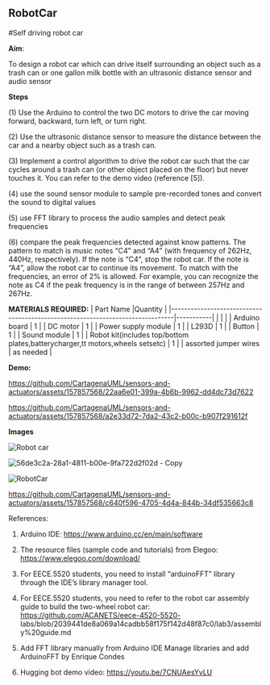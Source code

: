## RobotCar
#Self driving robot car


**Aim**:

To design a robot car which can drive itself surrounding an object such as a trash can or one gallon milk bottle with an ultrasonic distance sensor and audio sensor

**Steps**

(1) Use the Arduino to control the two DC motors to drive the car moving forward, backward,
turn left, or turn right.

(2) Use the ultrasonic distance sensor to measure the distance between the car and a
nearby object such as a trash can.

(3) Implement a control algorithm to drive the robot car such that the car cycles around a
trash can (or other object placed on the floor) but never touches it. You can refer to the
demo video (reference [5]).

(4) use the sound sensor module to sample pre-recorded tones and convert the sound to
digital values

(5) use FFT library to process the audio samples and detect peak frequencies

(6) compare the peak frequencies detected against know patterns. The pattern to match is
music notes “C4” and “A4” (with frequency of 262Hz, 440Hz, respectively). If the note is
“C4”, stop the robot car. If the note is “A4”, allow the robot car to continue its movement.
To match with the frequencies, an error of 2% is allowed. For example, you can
recognize the note as C4 if the peak frequency is in the range of between 257Hz and
267Hz.



**MATERIALS REQUIRED:**
| Part Name                                                                     |Quantity   |
|-------------------------------------------------------------------------------|-----------|
|                                                                               |           |
| Arduino board                                                                 | 1         |
| DC motor                                                                      | 1         |
| Power supply module                                                           | 1         |
| L293D                                                                         | 1         |
| Button                                                                        | 1         |
| Sound module                                                                  | 1         |
| Robot kit(includes top/bottom plates,batterycharger,tt motors,wheels setsetc) | 1         |
| assorted jumper wires                                                         | as needed |

**Demo:**

https://github.com/CartagenaUML/sensors-and-actuators/assets/157857568/22aa6e01-399a-4b6b-9962-dd4dc73d7622

https://github.com/CartagenaUML/sensors-and-actuators/assets/157857568/a2e33d72-7da2-43c2-b00c-b907f291612f


**Images**



![Robot car](https://github.com/CartagenaUML/sensors-and-actuators/assets/157857568/a02b8b8e-38b1-45f5-814f-848c89485ddf)


![56de3c2a-28a1-4811-b00e-9fa722d2f02d - Copy](https://github.com/CartagenaUML/sensors-and-actuators/assets/157857568/bde90a2d-c796-41a1-a570-b7889441c243)

![RobotCar](https://github.com/CartagenaUML/sensors-and-actuators/assets/157857568/494b69c0-cd08-4065-8edd-5009fba3c103)






https://github.com/CartagenaUML/sensors-and-actuators/assets/157857568/c640f596-4705-4d4a-844b-34df535663c8


References:
1. Arduino IDE: https://www.arduino.cc/en/main/software
   
2. The resource files (sample code and tutorials) from Elegoo:
https://www.elegoo.com/download/

3. For EECE.5520 students, you need to install “arduinoFFT” library through the IDE’s library
manager tool.

4. For EECE.5520 students, you need to refer to the robot car assembly guide to build the two-wheel
robot car: https://github.com/ACANETS/eece-4520-5520-
labs/blob/2039441de8a069a14cadbb58f175f142d48f87c0/lab3/assembly%20guide.md

5. Add FFT library manually from Arduino IDE Manage libraries and add ArduinoFFT by Enrique Condes
   
6. Hugging bot demo video: https://youtu.be/7CNUAesYvLU
